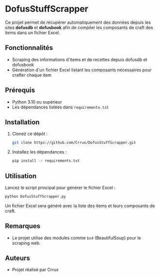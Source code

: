# DofusStuffScrapper

Ce projet permet de récupérer automatiquement des données depuis les sites **dofusdb** et **dofusbook** afin de compiler les composants de craft des items dans un fichier Excel.

## Fonctionnalités
- Scraping des informations d'items et de recettes depuis dofusdb et dofusbook
- Génération d'un fichier Excel listant les composants nécessaires pour crafter chaque item

## Prérequis
- Python 3.10 ou supérieur
- Les dépendances listées dans `requirements.txt`

## Installation
1. Clonez ce dépôt :
   ```bash
   git clone https://github.com/Crrux/DofusStuffScrapper.git
   ```
2. Installez les dépendances :
   ```bash
   pip install -r requirements.txt
   ```

## Utilisation
Lancez le script principal pour générer le fichier Excel :
```bash
python DofusStuffScrapper.py
```

Un fichier Excel sera généré avec la liste des items et leurs composants de craft.

## Remarques
- Le projet utilise des modules comme `bs4` (BeautifulSoup) pour le scraping web.

## Auteurs
- Projet réalisé par Crrux

